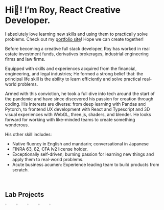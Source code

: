 # Hi👋! I’m Roy, React Creative Developer. 

I absolutely love learning new skills and using them to practically solve problems. Check out my [portfolio site](https://creative-ataraxia.github.io)! Hope we can create together! 

Before becoming a creative full stack developer, Roy has worked in real estate investment funds, derivatives brokerages, industrial engineering firms and law firms.

Equipped with skills and experiences acquired from the financial, engineering, and legal industries; He formed a strong belief that: the principal life skill is the ability to learn efficiently and solve practical real-world problems.

Armed with this conviction, he took a full dive into tech around the start of the pandemic and have since discovered his passion for creation through coding. His interests are diverse: from deep learning with Pandas and Pytorch, to frontend UX development with React and Typescript and 3D visual experiences with WebGL, three.js, shaders, and blender. He looks forward for working with like-minded teams to create something wonderous. 

His other skill includes:
-	Native fluency in English and mandarin; conversational in Japanese
-	FINRA 63, 82, CFA lv2 license holder.
-	Exceptionally self-driven; burning passion for learning new things and apply them to real-world problems.
-	Acute business acumen: Experience leading team to build products from scratch.

<br>

## Lab Projects

<div style="display:flex;flex-direction:row;gap:1rem;">
<a href="https://creative-ataraxia.github.io/vivid-landing-page/" rel='author' target='_blank'>
  <img src="https://creative-ataraxia.github.io/static/images/vivid_landing_page.png" width=35% height=35%>
</a>
<a href="https://creative-ataraxia.github.io/" rel='author' target='_blank'>
  <img src="https://creative-ataraxia.github.io/static/images/portfolio_site.png" width=35% height=35%>
</a>
<a href="https://creative-ataraxia.github.io/cyberpunk-sphere/" rel='author' target='_blank'>
  <img src="https://creative-ataraxia.github.io/static/images/cyber_sphere.png" width=35% height=35%>
</a>
<a href="https://creative-ataraxia.github.io/sci-fi-gear-display/" rel='author' target='_blank'>
  <img src="https://creative-ataraxia.github.io/static/images/helmet.png" width=35% height=35%>
</a>
<a href="https://creative-ataraxia.github.io/birds-over-sunset/" rel='author' target='_blank'>
  <img src="https://creative-ataraxia.github.io/static/images/birds_over_sunset.png" width=35% height=35%>
</a>
</div>

<!---
unique_counter: 100
--->
